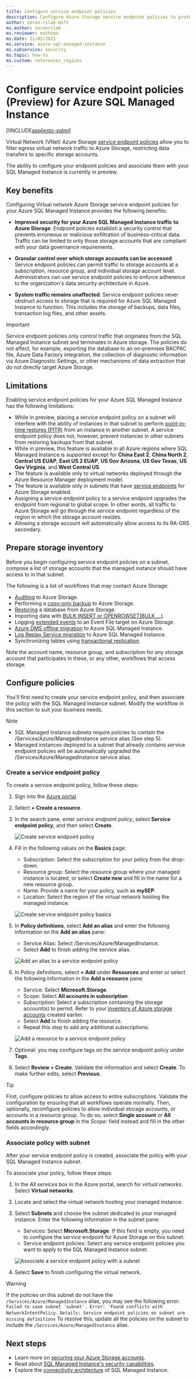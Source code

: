 ```yaml
---
title: Configure service endpoint policies
description: Configure Azure Storage service endpoint policies to protect Azure SQL Managed Instance against exfiltration to unauthorized Azure Storage accounts.
author: zoran-rilak-msft
ms.author: zoranrilak
ms.reviewer: mathoma
ms.date: 11/02/2021
ms.service: azure-sql-managed-instance
ms.subservice: security
ms.topic: how-to
ms.custom: references_regions
---
```



# Configure service endpoint policies (Preview) for Azure SQL Managed Instance
[!INCLUDE[appliesto-sqlmi](../includes/appliesto-sqlmi.md)]

Virtual Network (VNet) Azure Storage [service endpoint policies](/azure/virtual-network/virtual-network-service-endpoint-policies-overview) allow you to filter egress virtual network traffic to Azure Storage, restricting data transfers to specific storage accounts.

The ability to configure your endpoint policies and associate them with your SQL Managed Instance is currently in preview. 

## Key benefits

Configuring Virtual network Azure Storage service endpoint policies for your Azure SQL Managed Instance provides the following benefits:

- __Improved security for your Azure SQL Managed Instance traffic to Azure Storage__: Endpoint policies establish a security control that prevents erroneous or malicious exfiltration of business-critical data. Traffic can be limited to only those storage accounts that are compliant with your data governance requirements.

- __Granular control over which storage accounts can be accessed__: Service endpoint policies can permit traffic to storage accounts at a subscription, resource group, and individual storage account level. Administrators can use service endpoint policies to enforce adherence to the organization's data security architecture in Azure.

- __System traffic remains unaffected__: Service endpoint policies never obstruct access to storage that is required for Azure SQL Managed Instance to function. This includes the storage of backups, data files, transaction log files, and other assets.

> [!IMPORTANT]
> Service endpoint policies only control traffic that originates from the SQL Managed Instance subnet and terminates in Azure storage. The policies do not affect, for example, exporting the database to an on-premises BACPAC file, Azure Data Factory integration, the collection of diagnostic information via Azure Diagnostic Settings, or other mechanisms of data extraction that do not directly target Azure Storage.

## Limitations

Enabling service endpoint policies for your Azure SQL Managed Instance has the following limitations:

- While in preview, placing a service endpoint policy on a subnet will interfere with the ability of instances in that subnet to perform [point-in-time restores (PITR)](point-in-time-restore.md) from an instance in another subnet. A service endpoint policy does not, however, prevent instances in other subnets from restoring backups from that subnet.
- While in preview, this feature is available in all Azure regions where SQL Managed Instance is supported except for **China East 2**, **China North 2**,  **Central US EUAP**, **East US 2 EUAP**, **US Gov Arizona**, **US Gov Texas**, **US Gov Virginia**, and **West Central US**.
- The feature is available only to virtual networks deployed through the Azure Resource Manager deployment model.
- The feature is available only in subnets that have [service endpoints](/azure/virtual-network/virtual-network-service-endpoints-overview) for Azure Storage enabled.
- Assigning a service endpoint policy to a service endpoint upgrades the endpoint from regional to global scope. In other words, all traffic to Azure Storage will go through the service endpoint regardless of the region in which the storage account resides.
- Allowing a storage account will automatically allow access to its RA-GRS secondary.

## Prepare storage inventory

Before you begin configuring service endpoint policies on a subnet, compose a list of storage accounts that the managed instance should have access to in that subnet.

The following is a list of workflows that may contact Azure Storage:

- [Auditing](auditing-configure.md) to Azure Storage.
- Performing a [copy-only backup](/sql/relational-databases/backup-restore/copy-only-backups-sql-server) to Azure Storage.
- [Restoring](restore-sample-database-quickstart.md) a database from Azure Storage.
- Importing data with [BULK INSERT or OPENROWSET(BULK ...)](/sql/relational-databases/import-export/import-bulk-data-by-using-bulk-insert-or-openrowset-bulk-sql-server).
- Logging [extended events](../database/xevent-db-diff-from-svr.md) to an Event File target on Azure Storage.
- [Azure DMS offline migration](/azure/dms/tutorial-sql-server-to-managed-instance) to Azure SQL Managed Instance.
- [Log Replay Service migration](log-replay-service-migrate.md) to Azure SQL Managed Instance.
- Synchronizing tables using [transactional replication](replication-transactional-overview.md).

Note the account name, resource group, and subscription for any storage account that participates in these, or any other, workflows that access storage. 


## Configure policies

You'll first need to create your service endpoint policy, and then associate the policy with the SQL Managed Instance subnet. Modify the workflow in this section to suit your business needs.


> [!NOTE]
> - SQL Managed Instance subnets require policies to contain the /Services/Azure/ManagedInstance service alias (See step 5). 
> - Managed instances deployed to a subnet that already contains service endpoint policies will be automatically upgraded the /Services/Azure/ManagedInstance service alias.

### Create a service endpoint policy

To create a service endpoint policy, follow these steps:

1. Sign into the [Azure portal](https://portal.azure.com). 
1. Select **+ Create a resource**. 
1. In the search pane, enter _service endpoint policy_, select **Service endpoint policy**, and then select **Create**.

   ![Create service endpoint policy](media/service-endpoint-policies-configure/create-sep-add-resource.png)

1. Fill in the following values on the **Basics** page:

   - Subscription: Select the subscription for your policy from the drop-down.
   - Resource group: Select the resource group where your managed instance is located, or select **Create new** and fill in the name for a new resource group.
   - Name: Provide a name for your policy, such as **mySEP**.
   - Location: Select the region of the virtual network hosting the managed instance. 

   ![Create service endpoint policy basics](media/service-endpoint-policies-configure/create-sep-basics.png)

1. In **Policy definitions**, select **Add an alias** and enter the following information on the **Add an alias** pane:
   - Service Alias: Select /Services/Azure/ManagedInstance.
   - Select **Add** to finish adding the service alias.

   ![Add an alias to a service endpoint policy](./media/service-endpoint-policies-configure/add-an-alias.png)

1. In Policy definitions, select **+ Add** under **Resources** and enter or select the following information in the **Add a resource** pane:
   - Service: Select **Microsoft.Storage**.
   - Scope: Select **All accounts in subscription**.
   - Subscription: Select a subscription containing the storage account(s) to permit. Refer to your [inventory of Azure storage accounts](#prepare-storage-inventory) created earlier.
   - Select **Add** to finish adding the resource.
   - Repeat this step to add any additional subscriptions. 

   ![Add a resource to a service endpoint policy](./media/service-endpoint-policies-configure/add-a-resource.png)

1. Optional: you may configure tags on the service endpoint policy under **Tags**.
1.	Select **Review + Create**. Validate the information and select **Create**. To make further edits, select **Previous**.

   > [!TIP]
   > First, configure policies to allow access to entire subscriptions. Validate the configuration by ensuring that all workflows operate normally. Then, optionally, reconfigure policies to allow individual storage accounts, or accounts in a resource group. To do so, select **Single account** or **All accounts in resource group** in the _Scope:_ field instead and fill in the other fields accordingly.

### Associate policy with subnet

After your service endpoint policy is created, associate the policy with your SQL Managed Instance subnet.

To associate your policy, follow these steps:

1. In the _All services_ box in the Azure portal, search for _virtual networks_. Select **Virtual networks**.
1. Locate and select the virtual network hosting your managed instance.
1. Select **Subnets** and choose the subnet dedicated to your managed instance. Enter the following information in the subnet pane:
    - Services: Select **Microsoft.Storage**. If this field is empty, you need to configure the service endpoint for Azure Storage on this subnet.
    - Service endpoint policies: Select any service endpoint policies you want to apply to the SQL Managed Instance subnet.

   ![Associate a service endpoint policy with a subnet](./media/service-endpoint-policies-configure/associate-service-endpoint-policy.png)

1. Select **Save** to finish configuring the virtual network.

> [!WARNING]
> If the policies on this subnet do not have the `/Services/Azure/ManagedInstance` alias, you may see the following error: 
> ` Failed to save subnet 'subnet'. Error: 'Found conflicts with NetworkIntentPolicy.`
> `Details: Service endpoint policies on subnet are missing definitions`
> To resolve this, update all the policies on the subnet to include the `/Services/Azure/ManagedInstance` alias.

## Next steps

- Learn more on [securing your Azure Storage accounts](/azure/storage/common/storage-network-security).
- Read about [SQL Managed Instance's security capabilities](../database/security-overview.md).
- Explore the [connectivity architecture](connectivity-architecture-overview.md) of SQL Managed Instance.
